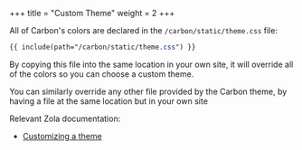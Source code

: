 +++
title = "Custom Theme"
weight = 2
+++

All of Carbon's colors are declared in the `/carbon/static/theme.css` file:

```css
{{ include(path="/carbon/static/theme.css") }}
```

By copying this file into the same location in your own site, it will override all of the colors so you can choose a custom theme.

<tip>
  You can similarly override any other file provided by the Carbon theme, by having a file at the same location but in your own site
</tip>

Relevant Zola documentation:

- [Customizing a theme](https://www.getzola.org/documentation/themes/extending-a-theme/)
